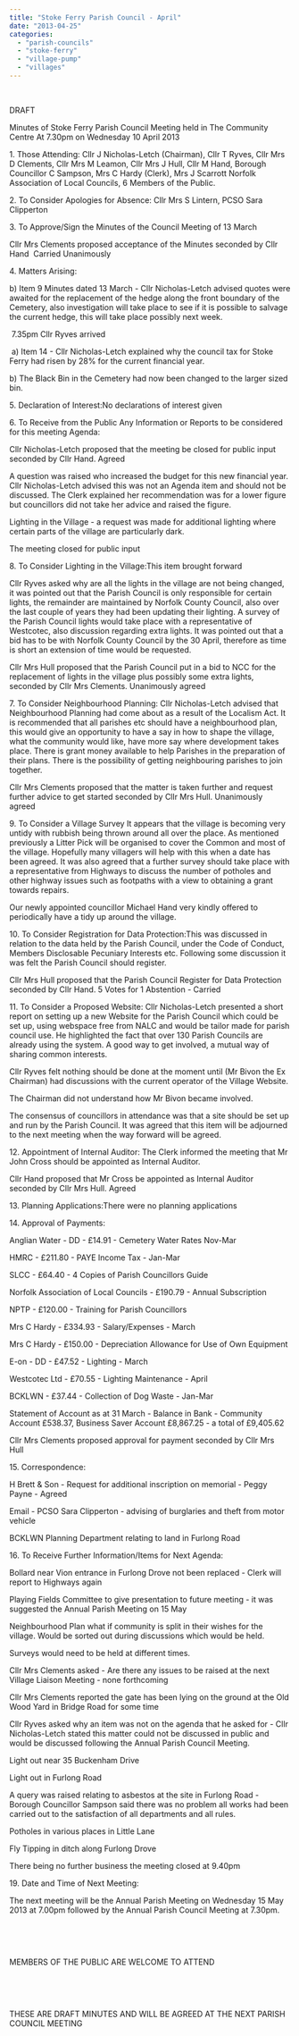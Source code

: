 ```yaml
---
title: "Stoke Ferry Parish Council - April"
date: "2013-04-25"
categories: 
  - "parish-councils"
  - "stoke-ferry"
  - "village-pump"
  - "villages"
---
```


 

DRAFT

Minutes of Stoke Ferry Parish Council Meeting held in The Community Centre At 7.30pm on Wednesday 10 April 2013

1\. Those Attending: Cllr J Nicholas-Letch (Chairman), Cllr T Ryves, Cllr Mrs D Clements, Cllr Mrs M Leamon, Cllr Mrs J Hull, Cllr M Hand, Borough Councillor C Sampson, Mrs C Hardy (Clerk), Mrs J Scarrott Norfolk Association of Local Councils, 6 Members of the Public.

2\. To Consider Apologies for Absence: Cllr Mrs S Lintern, PCSO Sara Clipperton

3\. To Approve/Sign the Minutes of the Council Meeting of 13 March

Cllr Mrs Clements proposed acceptance of the Minutes seconded by Cllr Hand  Carried Unanimously

4\. Matters Arising:

b) Item 9 Minutes dated 13 March - Cllr Nicholas-Letch advised quotes were awaited for the replacement of the hedge along the front boundary of the Cemetery, also investigation will take place to see if it is possible to salvage the current hedge, this will take place possibly next week.

 7.35pm Cllr Ryves arrived

 a) Item 14 - Cllr Nicholas-Letch explained why the council tax for Stoke Ferry had risen by 28% for the current financial year.

b) The Black Bin in the Cemetery had now been changed to the larger sized bin.

5\. Declaration of Interest:No declarations of interest given

6\. To Receive from the Public Any Information or Reports to be considered for this meeting Agenda:

Cllr Nicholas-Letch proposed that the meeting be closed for public input seconded by Cllr Hand. Agreed

A question was raised who increased the budget for this new financial year. Cllr Nicholas-Letch advised this was not an Agenda item and should not be discussed. The Clerk explained her recommendation was for a lower figure but councillors did not take her advice and raised the figure.

Lighting in the Village - a request was made for additional lighting where certain parts of the village are particularly dark.

The meeting closed for public input

8\. To Consider Lighting in the Village:This item brought forward

Cllr Ryves asked why are all the lights in the village are not being changed, it was pointed out that the Parish Council is only responsible for certain lights, the remainder are maintained by Norfolk County Council, also over the last couple of years they had been updating their lighting. A survey of the Parish Council lights would take place with a representative of Westcotec, also discussion regarding extra lights. It was pointed out that a bid has to be with Norfolk County Council by the 30 April, therefore as time is short an extension of time would be requested.

Cllr Mrs Hull proposed that the Parish Council put in a bid to NCC for the replacement of lights in the village plus possibly some extra lights, seconded by Cllr Mrs Clements. Unanimously agreed

7\. To Consider Neighbourhood Planning: Cllr Nicholas-Letch advised that Neighbourhood Planning had come about as a result of the Localism Act. It is recommended that all parishes etc should have a neighbourhood plan, this would give an opportunity to have a say in how to shape the village, what the community would like, have more say where development takes place. There is grant money available to help Parishes in the preparation of their plans. There is the possibility of getting neighbouring parishes to join together.

Cllr Mrs Clements proposed that the matter is taken further and request further advice to get started seconded by Cllr Mrs Hull. Unanimously agreed

9\. To Consider a Village Survey It appears that the village is becoming very untidy with rubbish being thrown around all over the place. As mentioned previously a Litter Pick will be organised to cover the Common and most of the village. Hopefully many villagers will help with this when a date has been agreed. It was also agreed that a further survey should take place with a representative from Highways to discuss the number of potholes and other highway issues such as footpaths with a view to obtaining a grant towards repairs.

Our newly appointed councillor Michael Hand very kindly offered to periodically have a tidy up around the village.

10\. To Consider Registration for Data Protection:This was discussed in relation to the data held by the Parish Council, under the Code of Conduct, Members Disclosable Pecuniary Interests etc. Following some discussion it was felt the Parish Council should register.

Cllr Mrs Hull proposed that the Parish Council Register for Data Protection seconded by Cllr Hand. 5 Votes for 1 Abstention - Carried

11\. To Consider a Proposed Website: Cllr Nicholas-Letch presented a short report on setting up a new Website for the Parish Council which could be set up, using webspace free from NALC and would be tailor made for parish council use. He highlighted the fact that over 130 Parish Councils are already using the system. A good way to get involved, a mutual way of sharing common interests.

Cllr Ryves felt nothing should be done at the moment until (Mr Bivon the Ex Chairman) had discussions with the current operator of the Village Website.

The Chairman did not understand how Mr Bivon became involved.

The consensus of councillors in attendance was that a site should be set up and run by the Parish Council. It was agreed that this item will be adjourned to the next meeting when the way forward will be agreed.

12\. Appointment of Internal Auditor: The Clerk informed the meeting that Mr John Cross should be appointed as Internal Auditor.

Cllr Hand proposed that Mr Cross be appointed as Internal Auditor seconded by Cllr Mrs Hull. Agreed

13\. Planning Applications:There were no planning applications

14\. Approval of Payments:

Anglian Water - DD - £14.91 - Cemetery Water Rates Nov-Mar

HMRC - £211.80 - PAYE Income Tax - Jan-Mar

SLCC - £64.40 - 4 Copies of Parish Councillors Guide

Norfolk Association of Local Councils - £190.79 - Annual Subscription

NPTP - £120.00 - Training for Parish Councillors

Mrs C Hardy - £334.93 - Salary/Expenses - March

Mrs C Hardy - £150.00 - Depreciation Allowance for Use of Own Equipment

E-on - DD - £47.52 - Lighting - March

Westcotec Ltd - £70.55 - Lighting Maintenance - April

BCKLWN - £37.44 - Collection of Dog Waste - Jan-Mar

Statement of Account as at 31 March - Balance in Bank - Community Account £538.37, Business Saver Account £8,867.25 - a total of £9,405.62

Cllr Mrs Clements proposed approval for payment seconded by Cllr Mrs Hull

15\. Correspondence:

H Brett & Son - Request for additional inscription on memorial - Peggy Payne - Agreed

Email - PCSO Sara Clipperton - advising of burglaries and theft from motor vehicle

BCKLWN Planning Department relating to land in Furlong Road

16\. To Receive Further Information/Items for Next Agenda:

Bollard near Vion entrance in Furlong Drove not been replaced - Clerk will report to Highways again

Playing Fields Committee to give presentation to future meeting - it was suggested the Annual Parish Meeting on 15 May

Neighbourhood Plan what if community is split in their wishes for the village. Would be sorted out during discussions which would be held.

Surveys would need to be held at different times.

Cllr Mrs Clements asked - Are there any issues to be raised at the next Village Liaison Meeting - none forthcoming

Cllr Mrs Clements reported the gate has been lying on the ground at the Old Wood Yard in Bridge Road for some time

Cllr Ryves asked why an item was not on the agenda that he asked for - Cllr Nicholas-Letch stated this matter could not be discussed in public and would be discussed following the Annual Parish Council Meeting.

Light out near 35 Buckenham Drive

Light out in Furlong Road

A query was raised relating to asbestos at the site in Furlong Road - Borough Councillor Sampson said there was no problem all works had been carried out to the satisfaction of all departments and all rules.

Potholes in various places in Little Lane

Fly Tipping in ditch along Furlong Drove

There being no further business the meeting closed at 9.40pm

19\. Date and Time of Next Meeting:

The next meeting will be the Annual Parish Meeting on Wednesday 15 May 2013 at 7.00pm followed by the Annual Parish Council Meeting at 7.30pm.

 

 

MEMBERS OF THE PUBLIC ARE WELCOME TO ATTEND

 

 

THESE ARE DRAFT MINUTES AND WILL BE AGREED AT THE NEXT PARISH COUNCIL MEETING
